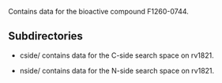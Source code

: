 Contains data for the bioactive compound F1260-0744.

## Subdirectories

- cside/ contains data for the C-side search space on rv1821.

- nside/ contains data for the N-side search space on rv1821.

